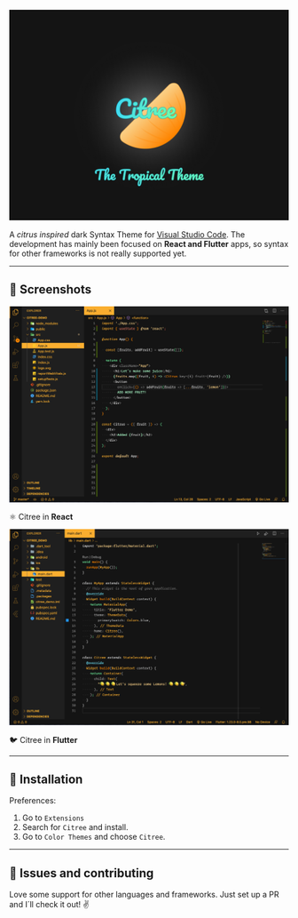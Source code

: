 ![Citree_Hero](https://github.com/crljvr/citree/blob/main/images/Hero.png?raw=true)

A _citrus inspired_ dark Syntax Theme for [Visual Studio Code](https://code.visualstudio.com).
The development has mainly been focused on **React and Flutter** apps, so syntax for other frameworks is not really supported yet.

---

## 🥝 Screenshots

![Citree_React](https://github.com/crljvr/citree/blob/main/images/react_caption.png?raw=true)

⚛️ Citree in **React**

![Citree_Flutter](https://github.com/crljvr/citree/blob/main/images/flutter_caption.png?raw=true)

🐦 Citree in **Flutter**

---

## 🍊 Installation
Preferences:

1. Go to `Extensions`
2. Search for `Citree` and install.
3. Go to `Color Themes` and choose `Citree`.

---

## 🍋 Issues and contributing
Love some support for other languages and frameworks. Just set up a PR and I´ll check it out! ✌️
